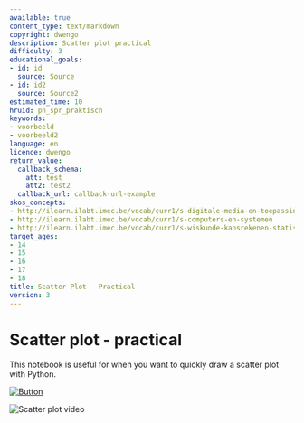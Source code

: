 ```yaml
---
available: true
content_type: text/markdown
copyright: dwengo
description: Scatter plot practical
difficulty: 3
educational_goals:
- id: id
  source: Source
- id: id2
  source: Source2
estimated_time: 10
hruid: pn_spr_praktisch
keywords:
- voorbeeld
- voorbeeld2
language: en
licence: dwengo
return_value:
  callback_schema:
    att: test
    att2: test2
  callback_url: callback-url-example
skos_concepts:
- http://ilearn.ilabt.imec.be/vocab/curr1/s-digitale-media-en-toepassingen
- http://ilearn.ilabt.imec.be/vocab/curr1/s-computers-en-systemen
- http://ilearn.ilabt.imec.be/vocab/curr1/s-wiskunde-kansrekenen-statistiek
target_ages:
- 14
- 15
- 16
- 17
- 18
title: Scatter Plot - Practical
version: 3
---
```

# Scatter plot - practical

This notebook is useful for when you want to quickly draw a scatter plot with Python.

[![](embed/Button.png "Button")](https://kiks.ilabt.imec.be/hub/tmplogin?id=0208_en "Practical scatter plot notebooks")

![](@youtube/https://www.youtube.com/watch?v=3Y2uqOzMPgs "Scatter plot video")